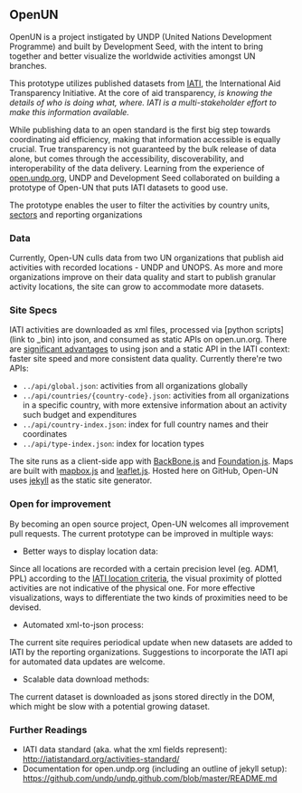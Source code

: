 ## OpenUN

OpenUN is a project instigated by UNDP (United Nations Development Programme) and built by Development Seed, with the intent to bring together and better visualize the worldwide activities amongst UN branches. 

This prototype utilizes published datasets from [IATI](http://www.iatiregistry.org/about-2), the International Aid Transparency Initiative. At the core of aid transparency, _is knowing the details of who is doing what, where. IATI is a multi-stakeholder effort to make this information available._

While publishing data to an open standard is the first big step towards coordinating aid efficiency, making that information accessible is equally crucial. True transparency is not guaranteed by the bulk release of data alone, but comes through the accessibility, discoverability, and interoperability of the data delivery. Learning from the experience of [open.undp.org](http://open.undp.org), UNDP and Development Seed collaborated on building a prototype of Open-UN that puts IATI datasets to good use.

The prototype enables the user to filter the activities by country units, [sectors](http://iatistandard.org/activities-standard/sector/) and reporting organizations

### Data

Currently, Open-UN culls data from two UN organizations that publish aid activities with recorded locations - UNDP and UNOPS. As more and more organizations improve on their data quality and start to publish granular activity locations, the site can grow to accommodate more datasets. 

### Site Specs

IATI activities are downloaded as xml files, processed via [python scripts](link to _bin) into json, and consumed as static APIs on open.un.org. There are [significant advantages](http://developmentseed.org/blog/2013/10/24/transforming-iati-data/) to using json and a static API in the IATI context: faster site speed and more consistent data quality. Currently there're two APIs:

- `../api/global.json`: activities from all organizations globally
- `../api/countries/{country-code}.json`: activities from all organizations in a specific country, with more extensive information about an activity such budget and expenditures
- `../api/country-index.json`: index for full country names and their coordinates
- `../api/type-index.json`: index for location types 

The site runs as a client-side app with [BackBone.js](http://backbonejs.org/) and [Foundation.js](http://foundation.zurb.com/). Maps are built with [mapbox.js](https://www.mapbox.com/mapbox.js/) and [leaflet.js](http://leafletjs.com/). Hosted here on GitHub, Open-UN uses [jekyll](https://github.com/jekyll/jekyll) as the static site generator.

### Open for improvement

By becoming an open source project, Open-UN welcomes all improvement pull requests. The current prototype can be improved in multiple ways:

- Better ways to display location data:

Since all locations are recorded with a certain precision level (eg. ADM1, PPL) according to the [IATI location criteria](http://iatistandard.org/codelists/location_type/), the visual proximity of plotted activities are not indicative of the physical one. For more effective visualizations, ways to differentiate the two kinds of proximities need to be devised.

- Automated xml-to-json process:

The current site requires periodical update when new datasets are added to IATI by the reporting organizations. Suggestions to incorporate the IATI api for automated data updates are welcome.

- Scalable data download methods:

The current dataset is downloaded as jsons stored directly in the DOM, which might be slow with a potential growing dataset.

### Further Readings

- IATI data standard (aka. what the xml fields represent): http://iatistandard.org/activities-standard/
- Documentation for open.undp.org (including an outline of jekyll setup): https://github.com/undp/undp.github.com/blob/master/README.md
